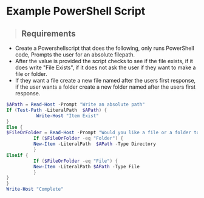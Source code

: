 # Example PowerShell Script

> ## **Requirements**

- Create a Powershellscript that does the following, only runs PowerShell code, Prompts the user for an absolute filepath.		
- After the value is provided the script checks to see if the file exists, if it does write "File Exists", if it does not ask the user if they want to make a file or folder.		
- If they want a file create a new file named after the users first response, if the user wants a folder create a new folder named after the users first response.		

```PowerShell
$APath = Read-Host -Prompt "Write an absolute path"		
If (Test-Path -LiteralPath  $APath) { 		
           Write-Host "Item Exist"		
}		
Else {		
$FileOrFolder = Read-Host -Prompt "Would you like a file or a folder to be created?"		
          If ($FileOrFolder -eq "Folder") { 		
          New-Item -LiteralPath  $APath -Type Directory		
          }		
Elseif { 		
          If ($FileOrFolder -eq "File") {		
          New-Item -LiteralPath $APath -Type File		
          } 		
}		
}		
Write-Host "Complete"		
```